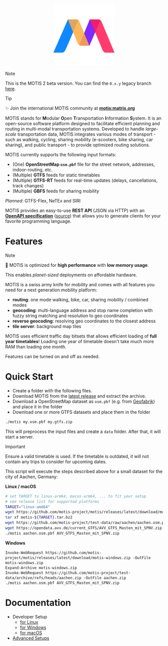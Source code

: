 <p align="center"><img src="logo.svg" width="196" height="196"></p>

> [!NOTE]
> This is the MOTIS 2 beta version.
> You can find the `0.x.y` legacy branch [here](https://github.com/motis-project/motis/tree/legacy).

> [!TIP]
> :sparkles: Join the international MOTIS community at [**motis:matrix.org**](https://matrix.to/#/#motis:matrix.org)

MOTIS stands for **M**odular **O**pen **T**ransportation **I**nformation **S**ystem.
It is an open-source software platform designed to facilitate
efficient planning and routing in multi-modal transportation systems.
Developed to handle *large-scale* transportation data,
MOTIS integrates various modes of transport -
such as walking, cycling, sharing mobility (e-scooters, bike sharing, car
sharing), and public transport -
to provide optimized routing solutions.

MOTIS currently supports the following input formats:

- (One) **OpenStreetMap `osm.pbf`** file for the street network, addresses, indoor-routing, etc. 
- (Multiple) **GTFS** feeds for static timetables
- (Multiple) **GTFS-RT** feeds for real-time updates (delays, cancellations, track changes)
- (Multiple) **GBFS** feeds for sharing mobility

*Planned*: GTFS-Flex, NeTEx and SIRI

MOTIS provides an easy-to-use **REST API** (JSON via HTTP) with
an [**OpenAPI specification**](https://redocly.github.io/redoc/?url=https://raw.githubusercontent.com/motis-project/motis/refs/heads/master/openapi.yaml) ([source]((openapi.yaml)))
that allows you to generate clients for your favorite programming language.


# Features

> [!NOTE]  
> :rocket: MOTIS is optimized for **high performance** with **low memory usage**.
> 
> This enables _planet-sized_ deployments on affordable hardware.

MOTIS is a swiss army knife for mobility and comes with all features you need for a next generation mobility platform:

- **routing**: one mode walking, bike, car, sharing mobility / combined modes
- **geocoding**: multi-language address and stop name completion with fuzzy string matching and resolution to geo coordinates
- **reverse geocoding**: resolving geo coordinates to the closest address
- **tile server**: background map tiles

MOTIS uses efficient traffic day bitsets that allows efficient loading of **full year timetables**!
Loading one year of timetable doesn't take much more RAM than loading one month.

Features can be turned on and off as needed.

# Quick Start

- Create a folder with the following files.
- Download MOTIS from
  the [latest release](https://github.com/motis-project/motis/releases) and
  extract the archive.
- Download a OpenStreetMap dataset as `osm.pbf` (e.g.
  from [Geofabrik](https://download.geofabrik.de/)) and place it in the folder
- Download one or more GTFS datasets and place them in the folder 

```bash
./motis my.osm.pbf my.gtfs.zip
```

This will preprocess the input files and create a `data` folder.
After that, it will start a server.

> [!IMPORTANT]
> Ensure a valid timetable is used. If the timetable is outdated, it will not contain any trips to consider for upcoming dates.

This script will execute the steps described above for a small dataset for the city of Aachen, Germany:

**Linux / macOS**

```bash
# set TARGET to linux-arm64, macos-arm64, ... to fit your setup
# see release list for supported platforms
TARGET="linux-amd64"
wget https://github.com/motis-project/motis/releases/latest/download/motis-${TARGET}.tar.bz2
tar xf motis-${TARGET}.tar.bz2
wget https://github.com/motis-project/test-data/raw/aachen/aachen.osm.pbf
wget https://opendata.avv.de/current_GTFS/AVV_GTFS_Masten_mit_SPNV.zip
./motis aachen.osm.pbf AVV_GTFS_Masten_mit_SPNV.zip
```

**Windows**

```pwsh
Invoke-WebRequest https://github.com/motis-project/motis/releases/latest/download/motis-windows.zip -OutFile motis-windows.zip
Expand-Archive motis-windows.zip
Invoke-WebRequest https://github.com/motis-project/test-data/archive/refs/heads/aachen.zip -OutFile aachen.zip
./motis aachen.osm.pbf AVV_GTFS_Masten_mit_SPNV.zip
```

# Documentation

- Developer Setup
  - [for Linux](docs/linux-dev-setup.md)
  - [for Windows](docs/windows-dev-setup.md)
  - [for macOS](docs/macos-dev-setup.md)
- [Advanced Setups](docs/setup.md)
